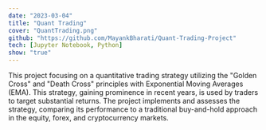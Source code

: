 ```yaml
---
date: "2023-03-04"
title: "Quant Trading"
cover: "QuantTrading.png"
github: "https://github.com/MayankBharati/Quant-Trading-Project"
tech: [Jupyter Notebook, Python]
show: "true"
---
```


This project focusing on a quantitative trading strategy utilizing the "Golden Cross" and "Death Cross" principles with Exponential Moving Averages (EMA). This strategy, gaining prominence in recent years, is used by traders to target substantial returns. The project implements and assesses the strategy, comparing its performance to a traditional buy-and-hold approach in the equity, forex, and cryptocurrency markets.